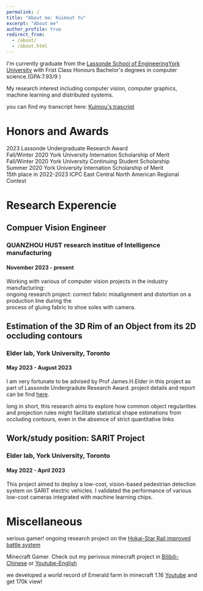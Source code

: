 ```yaml
---
permalink: /
title: "About me: Kuimout Yu"
excerpt: "About me"
author_profile: true
redirect_from: 
  - /about/
  - /about.html
---
```


I'm currently graduate from the [Lassonde School of Engineering](https://lassonde.yorku.ca/)[York University](https://www.yorku.ca/) with Frist Class Honours Bachelor's degrees in computer science.(GPA:7.93/9 )

My research interest including computer vision, computer graphics, machine learning and distributed systems.

you can find my transcript here: [Kuimou's trascript](../assets/Transcript-June-11.pdf)  

Honors and Awards
======
2023 Lassonde Undergraduate Research Award  
Fall/Winter 2020 York University Internation Scholarship of Merit  
Fall/Winter 2020 York University Continuing Student Scholarship  
Summer 2020 York University Internation Scholarship of Merit  
15th place in 2022-2023 ICPC East Central North American Regional Contest  

Research Experencie
======

## Compuer Vision Engineer  
### QUANZHOU HUST research institue of Intelligence manufacturing  
#### November 2023 - present  

Working with various of computer vision projects in the industry manufacturing:  
ongoing research project:  correct fabric misalignment and distortion on a production line during the  
process of gluing fabric to shoe soles with camera.  
  
## Estimation of the 3D Rim of an Object from its 2D occluding contours  
### Elder lab, York University, Toronto  
#### May 2023 - August 2023  

I am very fortunate to be advised by Prof James.H.Elder in this project as part of Lassonde Undergradute Research Award. project details and report can be find [here](https://3d-rim.readthedocs.io/en/latest/).

long in short, this research aims to explore how common object regularities and projection rules might facilitate statistical shape estimations from occluding contours, even in the absence of strict quantitative links

## Work/study position: SARIT Project  
### Elder lab, York University, Toronto  
#### May 2022 - April 2023  

This project aimed to deploy a low-cost, vision-based pedestrian detection system on SARIT
electric vehicles. I validated the performance of various low-cost cameras integrated with
machine learning chips.





Miscellaneous
======
serious gamer! 
ongoing research project on the [Hokai-Star Rail improved battle system](https://github.com/CCSCovenant/SBRA)

Minecraft Gamer. Check out my perivous minecraft project in [Bilibili-Chinese](https://space.bilibili.com/5037495) or [Youtube-English](https://www.youtube.com/channel/UCzclQC5LjobvZz_FlZKyZSQ)

we developed a world record of Emerald farm in minecraft 1.16 [Youtube](https://www.youtube.com/watch?v=d4z7YzgIIB0&t=4s) and get 170k view! 

